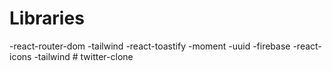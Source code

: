 # Libraries

-react-router-dom
-tailwind
-react-toastify
-moment
-uuid
-firebase
-react-icons
-tailwind
#   t w i t t e r - c l o n e  
 